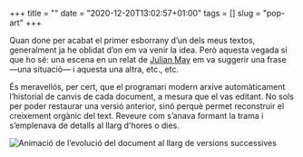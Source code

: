 +++
title = ""
date = "2020-12-20T13:02:57+01:00"
tags = []
slug = "pop-art"
+++

Quan done per acabat el primer esborrany d’un dels meus textos, generalment ja he oblidat d’on em va venir la idea. Però aquesta vegada sí que ho sé: una escena en un relat de [Julian May](https://en.wikipedia.org/wiki/Julian_May) em va suggerir una frase —una situació— i aquesta una altra, etc., etc.

És meravellós, per cert, que el programari modern arxive automàticament l’historial de canvis de cada document, a mesura que el vas editant. No sols per poder restaurar una versió anterior, sinó perquè permet reconstruir el creixement orgànic del text. Reveure com s’anava formant la trama i s’emplenava de detalls al llarg d'hores o dies.

<img alt="Animació de l’evolució del document al llarg de versions successives" src="/uploads/2020/2020-12-20-pop-art.gif" style="max-height:560px">
